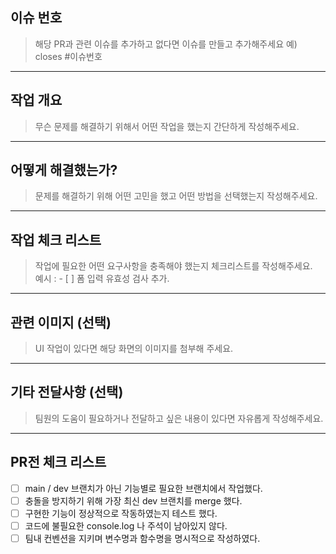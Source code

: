 ## 이슈 번호

> 해당 PR과 관련 이슈를 추가하고 없다면 이슈를 만들고 추가해주세요 예) closes #이슈번호 <br>

---

## 작업 개요

> 무슨 문제를 해결하기 위해서 어떤 작업을 했는지 간단하게 작성해주세요. <br>

---

## 어떻게 해결했는가?

> 문제를 해결하기 위해 어떤 고민을 했고 어떤 방법을 선택했는지 작성해주세요. <br>

---

## 작업 체크 리스트

> 작업에 필요한 어떤 요구사항을 충족해야 했는지 체크리스트를 작성해주세요. <br>
> 예시 : - [ ] 폼 입력 유효성 검사 추가.

---

## 관련 이미지 (선택)

> UI 작업이 있다면 해당 화면의 이미지를 첨부해 주세요. <br>

---

## 기타 전달사항 (선택)

> 팀원의 도움이 필요하거나 전달하고 싶은 내용이 있다면 자유롭게 작성해주세요. <br>

---

## PR전 체크 리스트

- [ ] main / dev 브랜치가 아닌 기능별로 필요한 브랜치에서 작업했다.
- [ ] 충돌을 방지하기 위해 가장 최신 dev 브랜치를 merge 했다.
- [ ] 구현한 기능이 정상적으로 작동하였는지 테스트 했다.
- [ ] 코드에 불필요한 console.log 나 주석이 남아있지 않다.
- [ ] 팀내 컨벤션을 지키며 변수명과 함수명을 명시적으로 작성하였다.
